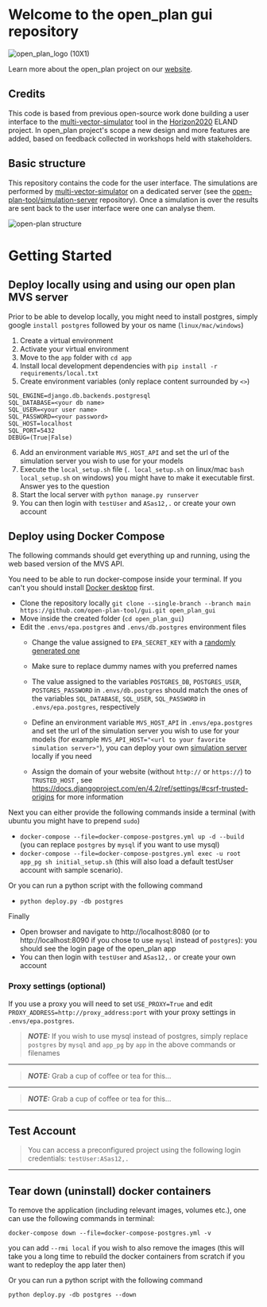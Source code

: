 # Welcome to the open_plan gui repository
![open_plan_logo (10X1)](https://user-images.githubusercontent.com/70587431/144256918-974fcefd-29f5-4b2f-b68b-6468327ef50b.png)

Learn more about the open_plan project on our [website](https://open-plan-tool.org/).

## Credits
This code is based from previous open-source work done building a user interface to the [multi-vector-simulator](https://github.com/rl-institut/multi-vector-simulator) tool in the [Horizon2020](https://elandh2020.eu/) ELAND project. In open_plan project's scope a new design and more features are added, based on feedback collected in workshops held with stakeholders.

## Basic structure

This repository contains the code for the user interface. The simulations are performed by [multi-vector-simulator](https://github.com/rl-institut/multi-vector-simulator) on a dedicated server (see the [open-plan-tool/simulation-server](https://github.com/open-plan-tool/simulation-server) repository). Once a simulation is over the results are sent back to the user interface were one can analyse them.

![open-plan structure](https://github.com/open-plan-tool/gui/assets/4399407/89e1ff2a-1dd0-40e6-91a3-465c77426867)




# Getting Started

## Deploy locally using and using our open plan MVS server

Prior to be able to develop locally, you might need to install postgres, simply google `install postgres` followed by your os name (`linux/mac/windows`)

1. Create a virtual environment
2. Activate your virtual environment
3. Move to the `app` folder with `cd app`
4. Install local development dependencies with `pip install -r requirements/local.txt`
5. Create environment variables (only replace content surrounded by `<>`)
```
SQL_ENGINE=django.db.backends.postgresql
SQL_DATABASE=<your db name>
SQL_USER=<your user name>
SQL_PASSWORD=<your password>
SQL_HOST=localhost
SQL_PORT=5432
DEBUG=(True|False)
```
6. Add an environment variable `MVS_HOST_API` and set the url of the simulation server you wish to use for your models
7. Execute the `local_setup.sh` file (`. local_setup.sh` on linux/mac `bash local_setup.sh` on windows) you might have to make it executable first. Answer yes to the question
8. Start the local server with `python manage.py runserver`
9. You can then login with `testUser` and `ASas12,.` or create your own account

## Deploy using Docker Compose
The following commands should get everything up and running, using the web based version of the MVS API.

You need to be able to run docker-compose inside your terminal. If you can't you should install [Docker desktop](https://www.docker.com/products/docker-desktop/) first.


* Clone the repository locally `git clone --single-branch --branch main https://github.com/open-plan-tool/gui.git open_plan_gui`
* Move inside the created folder (`cd open_plan_gui`)
* Edit the `.envs/epa.postgres` and `.envs/db.postgres` environment files
   * Change the value assigned to `EPA_SECRET_KEY` with a [randomly generated one](https://randomkeygen.com/)
   * Make sure to replace dummy names with you preferred names
   * The value assigned to the variables `POSTGRES_DB`, `POSTGRES_USER`, `POSTGRES_PASSWORD` in `.envs/db.postgres` should match the ones of
   the variables `SQL_DATABASE`, `SQL_USER`, `SQL_PASSWORD` in `.envs/epa.postgres`, respectively

   * Define an environment variable `MVS_HOST_API` in `.envs/epa.postgres` and set the url of the simulation server
   you wish to use for your models (for example `MVS_API_HOST="<url to your favorite simulation server>"`), you can deploy your own [simulation server](https://github.com/open-plan-tool/simulation-server) locally if you need

    * Assign the domain of your website (without `http://` or `https://`) to `TRUSTED_HOST` , see https://docs.djangoproject.com/en/4.2/ref/settings/#csrf-trusted-origins for more information

Next you can either provide the following commands inside a terminal (with ubuntu you might have to prepend `sudo`)
* `docker-compose --file=docker-compose-postgres.yml up -d --build` (you can replace `postgres` by `mysql` if you want to use mysql)
* `docker-compose --file=docker-compose-postgres.yml exec -u root app_pg sh initial_setup.sh` (this will also load a default testUser account with sample scenario).

Or you can run a python script with the following command
* `python deploy.py -db postgres`

Finally
* Open browser and navigate to http://localhost:8080 (or to http://localhost:8090 if you chose to use `mysql` instead of `postgres`): you should see the login page of the open_plan app
* You can then login with `testUser` and `ASas12,.` or create your own account

### Proxy settings (optional)
If you use a proxy you will need to set `USE_PROXY=True` and edit `PROXY_ADDRESS=http://proxy_address:port` with your proxy settings in `.envs/epa.postgres`.

>**_NOTE:_** If you wish to use mysql instead of postgres, simply replace `postgres` by `mysql` and `app_pg` by `app` in the above commands or filenames
<hr>

>**_NOTE:_** Grab a cup of coffee or tea for this...
<hr>

>**_NOTE:_** Grab a cup of coffee or tea for this...
<hr>

## Test Account
> You can access a preconfigured project using the following login credentials:  `testUser:ASas12,.`
<hr>

## Tear down (uninstall) docker containers
To remove the application (including relevant images, volumes etc.), one can use the following commands in terminal:

`docker-compose down --file=docker-compose-postgres.yml -v`

you can add `--rmi local` if you wish to also remove the images (this will take you a long time to rebuild the docker containers from scratch if you want to redeploy the app later then)

Or you can run a python script with the following command

`python deploy.py -db postgres --down`
